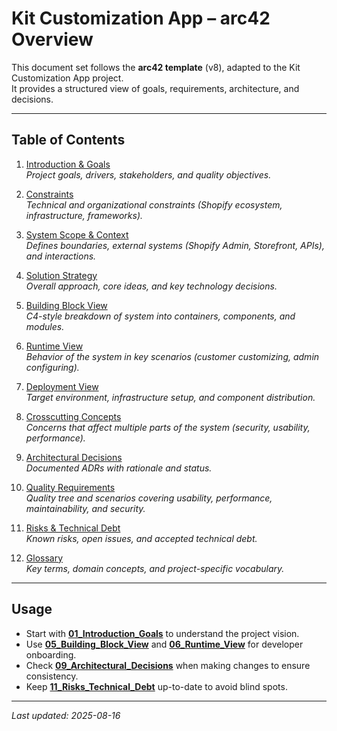 # Kit Customization App – arc42 Overview

This document set follows the **arc42 template** (v8), adapted to the Kit Customization App project.  
It provides a structured view of goals, requirements, architecture, and decisions.

---

## Table of Contents

1. [Introduction & Goals](01_Introduction_Goals.md)  
   *Project goals, drivers, stakeholders, and quality objectives.*

2. [Constraints](02_Constraints.md)  
   *Technical and organizational constraints (Shopify ecosystem, infrastructure, frameworks).*

3. [System Scope & Context](03_System_Scope_Context.md)  
   *Defines boundaries, external systems (Shopify Admin, Storefront, APIs), and interactions.*

4. [Solution Strategy](04_Solution_Strategy.md)  
   *Overall approach, core ideas, and key technology decisions.*

5. [Building Block View](05_Building_Block_View.md)  
   *C4-style breakdown of system into containers, components, and modules.*

6. [Runtime View](06_Runtime_View.md)  
   *Behavior of the system in key scenarios (customer customizing, admin configuring).*

7. [Deployment View](07_Deployment_View.md)  
   *Target environment, infrastructure setup, and component distribution.*

8. [Crosscutting Concepts](08_Crosscutting_Concepts.md)  
   *Concerns that affect multiple parts of the system (security, usability, performance).*

9. [Architectural Decisions](09_Architectural_Decisions.md)  
   *Documented ADRs with rationale and status.*

10. [Quality Requirements](10_Quality_Requirements.md)  
    *Quality tree and scenarios covering usability, performance, maintainability, and security.*

11. [Risks & Technical Debt](11_Risks_Technical_Debt.md)  
    *Known risks, open issues, and accepted technical debt.*

12. [Glossary](12_Glossary.md)  
    *Key terms, domain concepts, and project-specific vocabulary.*

---

## Usage

- Start with **[01_Introduction_Goals](01_Introduction_Goals.md)** to understand the project vision.  
- Use **[05_Building_Block_View](05_Building_Block_View.md)** and **[06_Runtime_View](06_Runtime_View.md)** for developer onboarding.  
- Check **[09_Architectural_Decisions](09_Architectural_Decisions.md)** when making changes to ensure consistency.  
- Keep **[11_Risks_Technical_Debt](11_Risks_Technical_Debt.md)** up-to-date to avoid blind spots.  

---

_Last updated: 2025-08-16_
